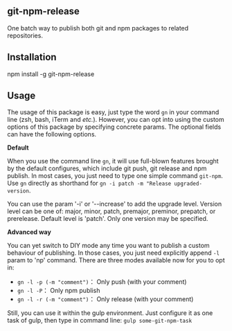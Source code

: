 ## git-npm-release
One batch way to publish both git and npm packages to related repositories.

## Installation
npm install -g git-npm-release

## Usage

The usage of this package is easy, just type the word `gn` in your command line (zsh, bash, iTerm and *etc.*). 
However, you can opt into using the custom options of this package by specifying concrete params. The optional fields can have the following options.

**Default** 

When you use the command line `gn`, it will use full-blown features brought by the default configures, which include git push, git release and npm publish. In most cases, you just need to type one simple command `git-npm`. Use `gn` directly as shorthand for `gn -i patch -m "Release upgraded-version`. 

You can use the param '-i' or '--increase' to add the upgrade level. Version level can be one of: major, minor, patch, premajor, preminor, prepatch, or prerelease. Default level is 'patch'. Only one version may be specified.

**Advanced way** 

You can yet switch to DIY mode any time you want to publish a custom behaviour of publishing. In those cases, you just need explicitly append `-l` param to 'np' command. There are three modes available now for you to opt in:

- `gn -l -p (-m "comment")`： Only push (with your comment)
- `gn -l -P`： Only npm publish
- `gn -l -r (-m "comment")`： Only release (with your comment)


Still, you can use it within the gulp environment.
Just configure it as one task of gulp, then type in command line: `gulp some-git-npm-task`

